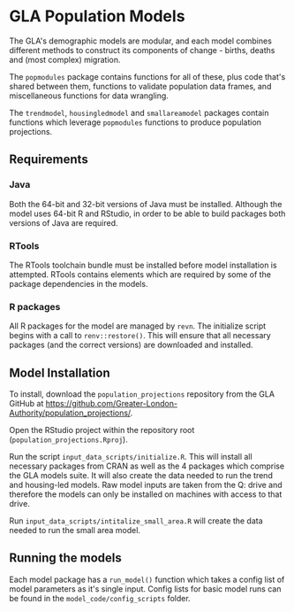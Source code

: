 # GLA Population Models

The GLA's demographic models are modular, and each model combines different methods to construct its components of change - births, deaths and (most complex) migration.

The `popmodules` package contains functions for all of these, plus code that's shared between them, functions to validate population data frames, and miscellaneous functions for data wrangling.

The `trendmodel`, `housingledmodel` and `smallareamodel` packages contain functions which leverage `popmodules` functions to produce population projections.


## Requirements

### Java
Both the 64-bit and 32-bit versions of Java must be installed. Although the model uses 64-bit R and RStudio, in order to be able to build packages both 
versions of Java are required.

### RTools
The RTools toolchain bundle must be installed before model installation is attempted. RTools contains elements which are required by some of the package dependencies in the models.

### R packages
All R packages for the model are managed by `revn`. The initialize script begins with a call to `renv::restore()`. This will ensure that all necessary packages (and the correct versions) are downloaded and installed.

## Model Installation

To install, download the `population_projections` repository from the GLA GitHub at https://github.com/Greater-London-Authority/population_projections/.

Open the RStudio project within the repository root (`population_projections.Rproj`).

Run the script `input_data_scripts/initialize.R`. This will install all necessary packages from CRAN as well as the 4 packages which comprise the GLA models suite. It will also create the data needed to run the trend and housing-led models. Raw model inputs are taken from the Q: drive and therefore the models
can only be installed on machines with access to that drive.

Run `input_data_scripts/intitalize_small_area.R` will create the data needed to run the small area model.


## Running the models

Each model package has a `run_model()` function which takes a config list of model parameters as it's single input. Config lists for basic model runs can be found in the `model_code/config_scripts` folder.

